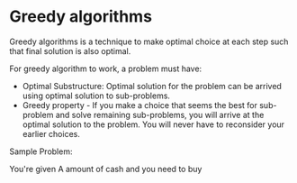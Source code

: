 # Greedy algorithms

Greedy algorithms is a technique to make optimal choice at each step such that final solution is also optimal.

For greedy algorithm to work, a problem must have:

- Optimal Substructure: Optimal solution for the problem can be arrived using optimal solution to sub-problems.
- Greedy property - If you make a choice that seems the best for sub-problem and solve remaining sub-problems, you will arrive at the optimal solution to the problem. You will never have to reconsider your earlier choices.

Sample Problem:

You're given A amount of cash and you need to buy 